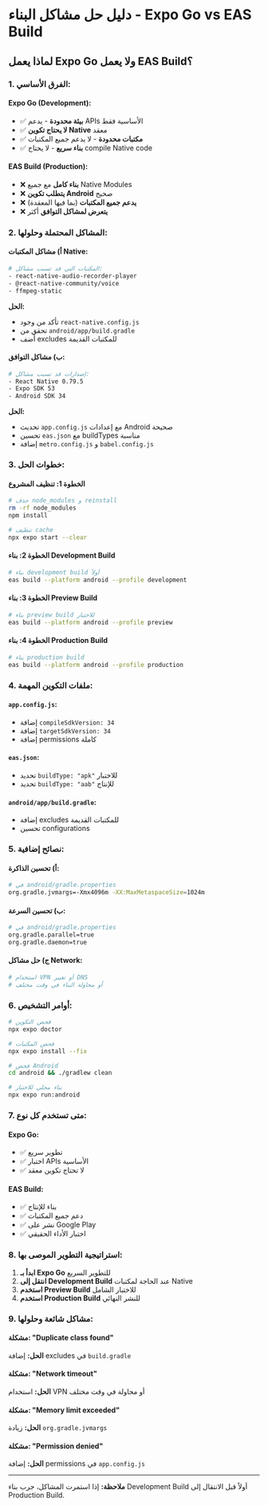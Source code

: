 # دليل حل مشاكل البناء - Expo Go vs EAS Build

## لماذا يعمل Expo Go ولا يعمل EAS Build؟

### 1. **الفرق الأساسي:**

#### Expo Go (Development):
- ✅ **بيئة محدودة** - يدعم APIs الأساسية فقط
- ✅ **لا يحتاج تكوين Native** معقد
- ✅ **مكتبات محدودة** - لا يدعم جميع المكتبات
- ✅ **بناء سريع** - لا يحتاج compile Native code

#### EAS Build (Production):
- ❌ **بناء كامل** مع جميع Native Modules
- ❌ **يتطلب تكوين Android** صحيح
- ❌ **يدعم جميع المكتبات** (بما فيها المعقدة)
- ❌ **يتعرض لمشاكل التوافق** أكثر

### 2. **المشاكل المحتملة وحلولها:**

#### أ) مشاكل المكتبات Native:
```bash
# المكتبات التي قد تسبب مشاكل:
- react-native-audio-recorder-player
- @react-native-community/voice
- ffmpeg-static
```

**الحل:**
- تأكد من وجود `react-native.config.js`
- تحقق من `android/app/build.gradle`
- أضف excludes للمكتبات القديمة

#### ب) مشاكل التوافق:
```bash
# إصدارات قد تسبب مشاكل:
- React Native 0.79.5
- Expo SDK 53
- Android SDK 34
```

**الحل:**
- تحديث `app.config.js` مع إعدادات Android صحيحة
- تحسين `eas.json` مع buildTypes مناسبة
- إضافة `metro.config.js` و `babel.config.js`

### 3. **خطوات الحل:**

#### الخطوة 1: تنظيف المشروع
```bash
# حذف node_modules و reinstall
rm -rf node_modules
npm install

# تنظيف cache
npx expo start --clear
```

#### الخطوة 2: بناء Development Build
```bash
# بناء development build أولاً
eas build --platform android --profile development
```

#### الخطوة 3: بناء Preview Build
```bash
# بناء preview build للاختبار
eas build --platform android --profile preview
```

#### الخطوة 4: بناء Production Build
```bash
# بناء production build
eas build --platform android --profile production
```

### 4. **ملفات التكوين المهمة:**

#### `app.config.js`:
- إضافة `compileSdkVersion: 34`
- إضافة `targetSdkVersion: 34`
- إضافة permissions كاملة

#### `eas.json`:
- تحديد `buildType: "apk"` للاختبار
- تحديد `buildType: "aab"` للإنتاج

#### `android/app/build.gradle`:
- إضافة excludes للمكتبات القديمة
- تحسين configurations

### 5. **نصائح إضافية:**

#### أ) تحسين الذاكرة:
```bash
# في android/gradle.properties
org.gradle.jvmargs=-Xmx4096m -XX:MaxMetaspaceSize=1024m
```

#### ب) تحسين السرعة:
```bash
# في android/gradle.properties
org.gradle.parallel=true
org.gradle.daemon=true
```

#### ج) حل مشاكل Network:
```bash
# استخدام VPN أو تغيير DNS
# أو محاولة البناء في وقت مختلف
```

### 6. **أوامر التشخيص:**

```bash
# فحص التكوين
npx expo doctor

# فحص المكتبات
npx expo install --fix

# فحص Android
cd android && ./gradlew clean

# بناء محلي للاختبار
npx expo run:android
```

### 7. **متى تستخدم كل نوع:**

#### Expo Go:
- ✅ تطوير سريع
- ✅ اختبار APIs الأساسية
- ✅ لا تحتاج تكوين معقد

#### EAS Build:
- ✅ بناء للإنتاج
- ✅ دعم جميع المكتبات
- ✅ نشر على Google Play
- ✅ اختبار الأداء الحقيقي

### 8. **استراتيجية التطوير الموصى بها:**

1. **ابدأ بـ Expo Go** للتطوير السريع
2. **انتقل إلى Development Build** عند الحاجة لمكتبات Native
3. **استخدم Preview Build** للاختبار الشامل
4. **استخدم Production Build** للنشر النهائي

### 9. **مشاكل شائعة وحلولها:**

#### مشكلة: "Duplicate class found"
**الحل:** إضافة excludes في `build.gradle`

#### مشكلة: "Network timeout"
**الحل:** استخدام VPN أو محاولة في وقت مختلف

#### مشكلة: "Memory limit exceeded"
**الحل:** زيادة `org.gradle.jvmargs`

#### مشكلة: "Permission denied"
**الحل:** إضافة permissions في `app.config.js`

---

**ملاحظة:** إذا استمرت المشاكل، جرب بناء Development Build أولاً قبل الانتقال إلى Production Build. 